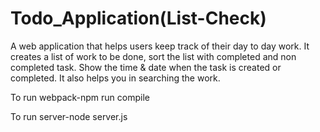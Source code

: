 # Todo_Application(List-Check)


A web application that helps users keep track of their day to day work. It creates a list of work to be done, sort the list with completed and non completed task. Show the time & date when the task is created or completed. It also helps you in searching the work.


To run webpack-npm run compile

To run server-node server.js
